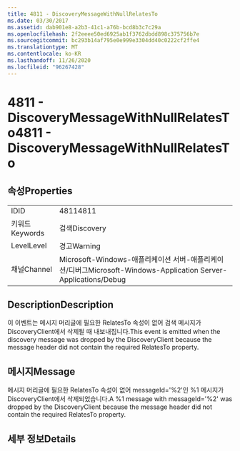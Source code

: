 ```yaml
---
title: 4811 - DiscoveryMessageWithNullRelatesTo
ms.date: 03/30/2017
ms.assetid: dab901e8-a2b3-41c1-a76b-bcd8b3c7c29a
ms.openlocfilehash: 2f2eeee50ed6925ab1f3762dbdd898c375756b7e
ms.sourcegitcommit: bc293b14af795e0e999e3304dd40c0222cf2ffe4
ms.translationtype: MT
ms.contentlocale: ko-KR
ms.lasthandoff: 11/26/2020
ms.locfileid: "96267428"
---
```

# <a name="4811---discoverymessagewithnullrelatesto"></a><span data-ttu-id="d47f6-102">4811 - DiscoveryMessageWithNullRelatesTo</span><span class="sxs-lookup"><span data-stu-id="d47f6-102">4811 - DiscoveryMessageWithNullRelatesTo</span></span>

## <a name="properties"></a><span data-ttu-id="d47f6-103">속성</span><span class="sxs-lookup"><span data-stu-id="d47f6-103">Properties</span></span>  
  
|||  
|-|-|  
|<span data-ttu-id="d47f6-104">ID</span><span class="sxs-lookup"><span data-stu-id="d47f6-104">ID</span></span>|<span data-ttu-id="d47f6-105">4811</span><span class="sxs-lookup"><span data-stu-id="d47f6-105">4811</span></span>|  
|<span data-ttu-id="d47f6-106">키워드</span><span class="sxs-lookup"><span data-stu-id="d47f6-106">Keywords</span></span>|<span data-ttu-id="d47f6-107">검색</span><span class="sxs-lookup"><span data-stu-id="d47f6-107">Discovery</span></span>|  
|<span data-ttu-id="d47f6-108">Level</span><span class="sxs-lookup"><span data-stu-id="d47f6-108">Level</span></span>|<span data-ttu-id="d47f6-109">경고</span><span class="sxs-lookup"><span data-stu-id="d47f6-109">Warning</span></span>|  
|<span data-ttu-id="d47f6-110">채널</span><span class="sxs-lookup"><span data-stu-id="d47f6-110">Channel</span></span>|<span data-ttu-id="d47f6-111">Microsoft-Windows-애플리케이션 서버-애플리케이션/디버그</span><span class="sxs-lookup"><span data-stu-id="d47f6-111">Microsoft-Windows-Application Server-Applications/Debug</span></span>|  
  
## <a name="description"></a><span data-ttu-id="d47f6-112">Description</span><span class="sxs-lookup"><span data-stu-id="d47f6-112">Description</span></span>  

 <span data-ttu-id="d47f6-113">이 이벤트는 메시지 머리글에 필요한 RelatesTo 속성이 없어 검색 메시지가 DiscoveryClient에서 삭제될 때 내보내집니다.</span><span class="sxs-lookup"><span data-stu-id="d47f6-113">This event is emitted when the discovery message was dropped by the DiscoveryClient because the message header did not contain the required RelatesTo property.</span></span>  
  
## <a name="message"></a><span data-ttu-id="d47f6-114">메시지</span><span class="sxs-lookup"><span data-stu-id="d47f6-114">Message</span></span>  

 <span data-ttu-id="d47f6-115">메시지 머리글에 필요한 RelatesTo 속성이 없어 messageId='%2'인 %1 메시지가 DiscoveryClient에서 삭제되었습니다.</span><span class="sxs-lookup"><span data-stu-id="d47f6-115">A %1 message with messageId='%2' was dropped by the DiscoveryClient because the message header did not contain the required RelatesTo property.</span></span>  
  
## <a name="details"></a><span data-ttu-id="d47f6-116">세부 정보</span><span class="sxs-lookup"><span data-stu-id="d47f6-116">Details</span></span>
